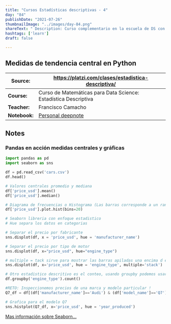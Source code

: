 ```yaml
---
title: "Cursos Estadísticas descriptivas - 4"
day: "84"
publishDate: "2021-07-26"
thumbnailImage: "../images/day-84.png"
shareText: " Description: Curso complementario en la escuela de DS con platzi "
hashtags: ['learn']
draft: false

---
```


## Medidas de tendencia central en Python

| Source:       | https://platzi.com/clases/estadistica-descriptiva/           |
  | ------------- | ------------------------------------------------------------ |
  | **Course:**   | Curso de Matemáticas para Data Science: Estadística Descriptiva |
  | **Teacher:**  | Francisco Camacho                                            |
  | **Notebook:** | [Personal deepnote](https://deepnote.com/project/curso-estadistica-descriptiva-2021-Duplicate-7uTueWZDQ-aKrq24bLdf2A) |


## Notes

### Pandas en acción medidas centrales y gráficas

```python
import pandas as pd 
import seaborn as sns

df = pd.read_csv('cars.csv')
df.head()

# Valores centrales promedio y mediana
df['price_usd'].mean()
df['price_usd'].median()

# Diagrama de frecuencias o Histograma (Las barras corresponde a un rango de valores)
df['price_usd'].plot.hist(bins=20)

# Seaborn libreria con enfoque estadistico
# Hue separa los datos en categorias

# Separar el precio por fabricante
sns.displot(df, x = 'price_usd', hue = 'manufacturer_name')

# Separar el precio por tipo de motor
sns.displot(df, x="price_usd", hue="engine_type")

# multiple = tack sirve para mostrar las barras apiladas una encima d ela otra.
sns.displot(df, x='price_usd', hue = 'engine_type', multiple='stack')

# Otro estadistico descritivo es el conteo, usando groupby podemos usar estadisticos
df.groupby('engine_type').count()

#RETO: Inspeccionemos precios de una marca y modelo particular !
Q7_df = df[(df['manufacturer_name']=='Audi') & (df['model_name']=='Q7')]

# Grafica para el modelo Q7
sns.histplot(Q7_df, x='price_usd', hue = 'year_produced')

```

[Mas información sobre Seaborn...](https://seaborn.pydata.org/tutorial/distributions.html)

